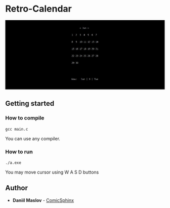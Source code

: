 # Retro-Calendar

![Image alt](https://github.com/ComicSphinx/Console-Calendar/blob/develop/images/screenshot.JPG)

## Getting started

### How to compile
    gcc main.c
You can use any compiler.
### How to run
    ./a.exe
    
You may move cursor using W A S D buttons

 ## Author
   - **Daniil Maslov** -
    [ComicSphinx](https://github.com/ComicSphinx)
